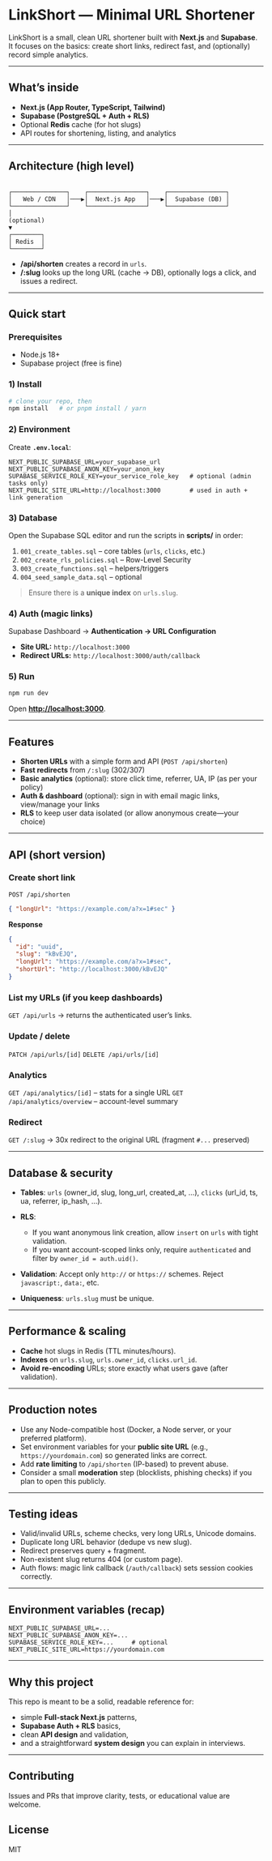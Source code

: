 # LinkShort — Minimal URL Shortener

LinkShort is a small, clean URL shortener built with **Next.js** and **Supabase**.  
It focuses on the basics: create short links, redirect fast, and (optionally) record simple analytics.

---

## What’s inside

- **Next.js (App Router, TypeScript, Tailwind)**
- **Supabase (PostgreSQL + Auth + RLS)**
- Optional **Redis** cache (for hot slugs)
- API routes for shortening, listing, and analytics

---

## Architecture (high level)

```

┌───────────────┐    ┌────────────────┐    ┌────────────────┐
│   Web / CDN   │───▶│  Next.js App   │───▶│  Supabase (DB) │
└───────────────┘    └────────────────┘    └────────────────┘
│
(optional)
▼
┌────────┐
│ Redis  │
└────────┘

````

- **/api/shorten** creates a record in `urls`.
- **/:slug** looks up the long URL (cache → DB), optionally logs a click, and issues a redirect.

---

## Quick start

### Prerequisites
- Node.js 18+
- Supabase project (free is fine)

### 1) Install
```bash
# clone your repo, then
npm install   # or pnpm install / yarn
````

### 2) Environment

Create **`.env.local`**:

```env
NEXT_PUBLIC_SUPABASE_URL=your_supabase_url
NEXT_PUBLIC_SUPABASE_ANON_KEY=your_anon_key
SUPABASE_SERVICE_ROLE_KEY=your_service_role_key   # optional (admin tasks only)
NEXT_PUBLIC_SITE_URL=http://localhost:3000        # used in auth + link generation
```

### 3) Database

Open the Supabase SQL editor and run the scripts in **scripts/** in order:

1. `001_create_tables.sql` – core tables (`urls`, `clicks`, etc.)
2. `002_create_rls_policies.sql` – Row-Level Security
3. `003_create_functions.sql` – helpers/triggers
4. `004_seed_sample_data.sql` – optional

> Ensure there is a **unique index** on `urls.slug`.

### 4) Auth (magic links)

Supabase Dashboard → **Authentication → URL Configuration**

* **Site URL:** `http://localhost:3000`
* **Redirect URLs:** `http://localhost:3000/auth/callback`

### 5) Run

```bash
npm run dev
```

Open **[http://localhost:3000](http://localhost:3000)**.

---

## Features

* **Shorten URLs** with a simple form and API (`POST /api/shorten`)
* **Fast redirects** from `/:slug` (302/307)
* **Basic analytics** (optional): store click time, referrer, UA, IP (as per your policy)
* **Auth & dashboard** (optional): sign in with email magic links, view/manage your links
* **RLS** to keep user data isolated (or allow anonymous create—your choice)

---

## API (short version)

### Create short link

`POST /api/shorten`

```json
{ "longUrl": "https://example.com/a?x=1#sec" }
```

**Response**

```json
{
  "id": "uuid",
  "slug": "kBvEJQ",
  "longUrl": "https://example.com/a?x=1#sec",
  "shortUrl": "http://localhost:3000/kBvEJQ"
}
```

### List my URLs (if you keep dashboards)

`GET /api/urls` → returns the authenticated user’s links.

### Update / delete

`PATCH /api/urls/[id]`
`DELETE /api/urls/[id]`

### Analytics

`GET /api/analytics/[id]` – stats for a single URL
`GET /api/analytics/overview` – account-level summary

### Redirect

`GET /:slug` → 30x redirect to the original URL (fragment `#...` preserved)

---

## Database & security

* **Tables**: `urls` (owner\_id, slug, long\_url, created\_at, …), `clicks` (url\_id, ts, ua, referrer, ip\_hash, …).
* **RLS**:

  * If you want anonymous link creation, allow `insert` on `urls` with tight validation.
  * If you want account-scoped links only, require `authenticated` and filter by `owner_id = auth.uid()`.
* **Validation**: Accept only `http://` or `https://` schemes. Reject `javascript:`, `data:`, etc.
* **Uniqueness**: `urls.slug` must be unique.

---

## Performance & scaling

* **Cache** hot slugs in Redis (TTL minutes/hours).
* **Indexes** on `urls.slug`, `urls.owner_id`, `clicks.url_id`.
* **Avoid re-encoding** URLs; store exactly what users gave (after validation).

---

## Production notes

* Use any Node-compatible host (Docker, a Node server, or your preferred platform).
* Set environment variables for your **public site URL** (e.g., `https://yourdomain.com`) so generated links are correct.
* Add **rate limiting** to `/api/shorten` (IP-based) to prevent abuse.
* Consider a small **moderation** step (blocklists, phishing checks) if you plan to open this publicly.

---

## Testing ideas

* Valid/invalid URLs, scheme checks, very long URLs, Unicode domains.
* Duplicate long URL behavior (dedupe vs new slug).
* Redirect preserves query + fragment.
* Non-existent slug returns 404 (or custom page).
* Auth flows: magic link callback (`/auth/callback`) sets session cookies correctly.

---

## Environment variables (recap)

```env
NEXT_PUBLIC_SUPABASE_URL=...
NEXT_PUBLIC_SUPABASE_ANON_KEY=...
SUPABASE_SERVICE_ROLE_KEY=...     # optional
NEXT_PUBLIC_SITE_URL=https://yourdomain.com
```

---

## Why this project

This repo is meant to be a solid, readable reference for:

* simple **Full-stack Next.js** patterns,
* **Supabase Auth + RLS** basics,
* clean **API design** and validation,
* and a straightforward **system design** you can explain in interviews.

---

## Contributing

Issues and PRs that improve clarity, tests, or educational value are welcome.

## License

MIT


